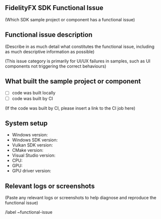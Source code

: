 ## FidelityFX SDK Functional Issue
(Which SDK sample project or component has a functional issue)

## Functional issue description
(Describe in as much detail what constitutes the functional issue, including as much descriptive information as possible)

(This issue category is primarily for UI/UX failures in samples, such as UI components not triggering the correct behaviours)

## What built the sample project or component

- [ ] code was built locally
- [ ] code was built by CI

(If the code was built by CI, please insert a link to the CI job here)

## System setup
- Windows version: <PLEASE FILL IN>
- Windows SDK version: <PLEASE FILL IN>
- Vulkan SDK version: <PLEASE FILL IN>
- CMake version: <PLEASE FILL IN>
- Visual Studio version: <PLEASE FILL IN>
- CPU: <PLEASE FILL IN>
- GPU: <PLEASE FILL IN>
- GPU driver version: <PLEASE FILL IN>

## Relevant logs or screenshots
(Paste any relevant logs or screenshots to help diagnose and reproduce the functional issue)

/label ~functional-issue